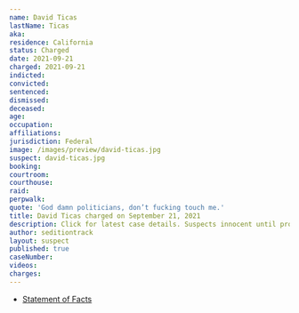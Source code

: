 ```yaml
---
name: David Ticas
lastName: Ticas
aka:
residence: California
status: Charged
date: 2021-09-21
charged: 2021-09-21
indicted:
convicted:
sentenced:
dismissed:
deceased:
age:
occupation:
affiliations:
jurisdiction: Federal
image: /images/preview/david-ticas.jpg
suspect: david-ticas.jpg
booking:
courtroom:
courthouse:
raid:
perpwalk:
quote: 'God damn politicians, don’t fucking touch me.'
title: David Ticas charged on September 21, 2021
description: Click for latest case details. Suspects innocent until proven guilty.
author: seditiontrack
layout: suspect
published: true
caseNumber:
videos:
charges:
---
```


- [Statement of Facts](https://extremism.gwu.edu/sites/g/files/zaxdzs2191/f/David%20Ticas%20Statement%20of%20Facts.pdf)
